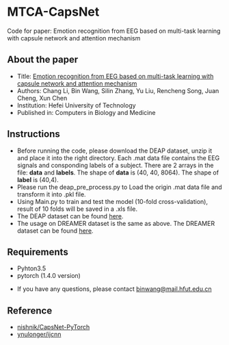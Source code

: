 # MTCA-CapsNet
Code for paper: Emotion recognition from EEG based on multi-task learning with capsule network and attention mechanism

## About the paper
* Title: [Emotion recognition from EEG based on multi-task learning with capsule network and attention mechanism](https://doi.org/10.1016/j.compbiomed.2022.105303)
* Authors: Chang Li, Bin Wang, Silin Zhang, Yu Liu, Rencheng Song, Juan Cheng, Xun Chen
* Institution: Hefei University of Technology
* Published in: Computers in Biology and Medicine

## Instructions
* Before running the code, please download the DEAP dataset, unzip it and place it into the right directory.  Each .mat data file contains the EEG signals and consponding labels of a subject. There are 2 arrays in the file: **data** 
and **labels**. The shape of **data** is (40, 40, 8064). The shape of **label** is (40,4). 
* Please run the deap_pre_process.py to Load the origin .mat data file and transform it into .pkl file.
* Using Main.py to train and test the model (10-fold cross-validation), result of 10 folds will be saved in a .xls file.
* The DEAP dataset can be found [here](http://www.eecs.qmul.ac.uk/mmv/datasets/deap).
* The usage on DREAMER dataset is the same as above. The DREAMER dataset can be found [here](https://zenodo.org/record/546113/accessrequest).

## Requirements
+ Pyhton3.5
+ pytorch (1.4.0 version)
* If you have any questions, please contact binwang@mail.hfut.edu.cn

## Reference
* [nishnik/CapsNet-PyTorch](https://github.com/nishnik/CapsNet-PyTorch)
* [ynulonger/ijcnn](https://github.com/ynulonger/ijcnn)
